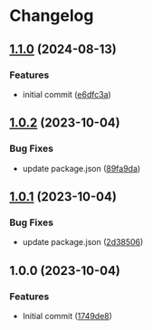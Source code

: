 # Changelog

## [1.1.0](https://github.com/joshuaavalon/fastify-plugins/compare/fastify-plugin-prisma-v1.0.2...fastify-plugin-prisma-v1.1.0) (2024-08-13)


### Features

* initial commit ([e6dfc3a](https://github.com/joshuaavalon/fastify-plugins/commit/e6dfc3a61794bfb517a1d921f7ae90c2b19693b2))

## [1.0.2](https://github.com/joshuaavalon/fastify-plugin-prisma/compare/v1.0.1...v1.0.2) (2023-10-04)


### Bug Fixes

* update package.json ([89fa9da](https://github.com/joshuaavalon/fastify-plugin-prisma/commit/89fa9dad939ef8a4a3514af3988f487222cccb2f))

## [1.0.1](https://github.com/joshuaavalon/fastify-plugin-prisma/compare/v1.0.0...v1.0.1) (2023-10-04)


### Bug Fixes

* update package.json ([2d38506](https://github.com/joshuaavalon/fastify-plugin-prisma/commit/2d3850636d31df437bf587e5c5cb645e108825fc))

## 1.0.0 (2023-10-04)


### Features

* Initial commit ([1749de8](https://github.com/joshuaavalon/fastify-plugin-prisma/commit/1749de84c1f89b2e96f3223ab0184537f0814cc5))
